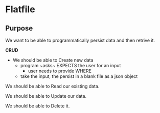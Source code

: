 # Flatfile

## Purpose

We want to be able to programmatically persist data and then retrive it.

**CRUD**

- We should be able to Create new data
    - program ~asks~ EXPECTS the user for an input
        - user needs to provide WHERE 
    - take the input, the persist in a blank file as a json object

We should be able to Read our existing data.

We should be able to Update our data.

We should be able to Delete it.

